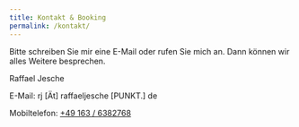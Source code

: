```yaml
---
title: Kontakt & Booking
permalink: /kontakt/
---
```


Bitte schreiben Sie mir eine E-Mail oder rufen Sie mich an. Dann können wir alles Weitere besprechen.

Raffael Jesche

E-Mail: <span class="mail">rj [Ät] raffaeljesche [PUNKT.] de</span>

Mobiltelefon: [+49 163 / 6382768](tel:+491636382768)